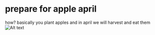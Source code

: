 # prepare for apple april
how? basically you plant apples and in april we will harvest and eat them \
![Alt text](https://www.shutterstock.com/image-photo/big-apple-on-field-260nw-134983865.jpg "hard asl image of an apple")
<!--
**choccymalk/choccymalk** is a ✨ _special_ ✨ repository because its `README.md` (this file) appears on your GitHub profile.

Here are some ideas to get you started:

- 🔭 I’m currently working on ...
- 🌱 I’m currently learning ...
- 👯 I’m looking to collaborate on ...
- 🤔 I’m looking for help with ...
- 💬 Ask me about ...
- 📫 How to reach me: ...
- 😄 Pronouns: ...
- ⚡ Fun fact: ...
-->
